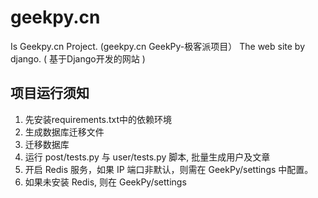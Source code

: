 geekpy.cn
======
Is Geekpy.cn Project. (geekpy.cn GeekPy-极客派项目）
The web site by django. ( 基于Django开发的网站 )


项目运行须知
------
1.  先安装requirements.txt中的依赖环境
2.  生成数据库迁移文件
3.  迁移数据库
4.  运行 post/tests.py 与 user/tests.py 脚本, 批量生成用户及文章
5.  开启 Redis 服务，如果 IP 端口非默认，则需在 GeekPy/settings 中配置。
6.  如果未安装 Redis, 则在 GeekPy/settings
